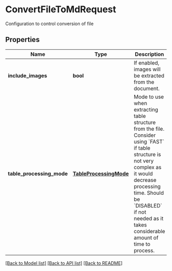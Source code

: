 # ConvertFileToMdRequest

Configuration to control conversion of file

## Properties

Name | Type | Description | Notes
------------ | ------------- | ------------- | -------------
**include_images** | **bool** | If enabled, images will be extracted from the document. | [optional] [default to False]
**table_processing_mode** | [**TableProcessingMode**](TableProcessingMode.md) | Mode to use when extracting table structure from the file. Consider using &#x60;FAST&#x60; if table structure is not very complex as it would decrease processing time. Should be &#x60;DISABLED&#x60; if not needed as it takes considerable amount of time to process.  | [optional] 

[[Back to Model list]](../README.md#documentation-for-models) [[Back to API list]](../README.md#documentation-for-api-endpoints) [[Back to README]](../README.md)


